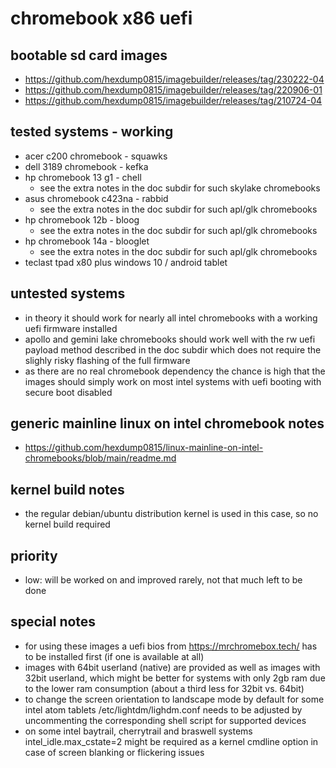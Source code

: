 # chromebook x86 uefi

## bootable sd card images

- https://github.com/hexdump0815/imagebuilder/releases/tag/230222-04
- https://github.com/hexdump0815/imagebuilder/releases/tag/220906-01
- https://github.com/hexdump0815/imagebuilder/releases/tag/210724-04

## tested systems - working

- acer c200 chromebook - squawks
- dell 3189 chromebook - kefka
- hp chromebook 13 g1 - chell
  - see the extra notes in the doc subdir for such skylake chromebooks
- asus chromebook c423na - rabbid
  - see the extra notes in the doc subdir for such apl/glk chromebooks
- hp chromebook 12b - bloog
  - see the extra notes in the doc subdir for such apl/glk chromebooks
- hp chromebook 14a - blooglet
  - see the extra notes in the doc subdir for such apl/glk chromebooks
- teclast tpad x80 plus windows 10 / android tablet

## untested systems

- in theory it should work for nearly all intel chromebooks with a working uefi firmware installed
- apollo and gemini lake chromebooks should work well with the rw uefi payload method described in the doc subdir which does not require the slighly risky flashing of the full firmware
- as there are no real chromebook dependency the chance is high that the images should simply work on most intel systems with uefi booting with secure boot disabled

## generic mainline linux on intel chromebook notes

- https://github.com/hexdump0815/linux-mainline-on-intel-chromebooks/blob/main/readme.md

## kernel build notes

- the regular debian/ubuntu distribution kernel is used in this case, so no kernel build required

## priority

- low: will be worked on and improved rarely, not that much left to be done

## special notes

- for using these images a uefi bios from https://mrchromebox.tech/ has to be installed first (if one is available at all)
- images with 64bit userland (native) are provided as well as images with 32bit userland, which might be better for systems with only 2gb ram due to the lower ram consumption (about a third less for 32bit vs. 64bit)
- to change the screen orientation to landscape mode by default for some intel atom tablets /etc/lightdm/lighdm.conf needs to be adjusted by uncommenting the corresponding shell script for supported devices
- on some intel baytrail, cherrytrail and braswell systems intel_idle.max_cstate=2 might be required as a kernel cmdline option in case of screen blanking or flickering issues
